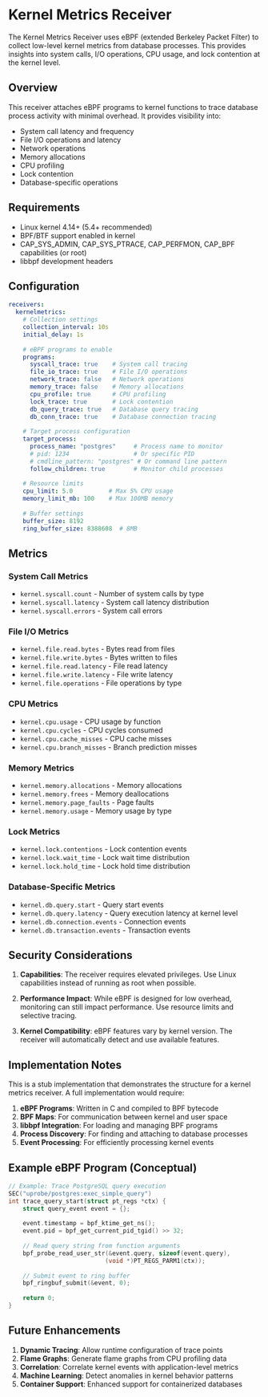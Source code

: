 # Kernel Metrics Receiver

The Kernel Metrics Receiver uses eBPF (extended Berkeley Packet Filter) to collect low-level kernel metrics from database processes. This provides insights into system calls, I/O operations, CPU usage, and lock contention at the kernel level.

## Overview

This receiver attaches eBPF programs to kernel functions to trace database process activity with minimal overhead. It provides visibility into:

- System call latency and frequency
- File I/O operations and latency
- Network operations
- Memory allocations
- CPU profiling
- Lock contention
- Database-specific operations

## Requirements

- Linux kernel 4.14+ (5.4+ recommended)
- BPF/BTF support enabled in kernel
- CAP_SYS_ADMIN, CAP_SYS_PTRACE, CAP_PERFMON, CAP_BPF capabilities (or root)
- libbpf development headers

## Configuration

```yaml
receivers:
  kernelmetrics:
    # Collection settings
    collection_interval: 10s
    initial_delay: 1s
    
    # eBPF programs to enable
    programs:
      syscall_trace: true    # System call tracing
      file_io_trace: true    # File I/O operations
      network_trace: false   # Network operations
      memory_trace: false    # Memory allocations
      cpu_profile: true      # CPU profiling
      lock_trace: true       # Lock contention
      db_query_trace: true   # Database query tracing
      db_conn_trace: true    # Database connection tracing
    
    # Target process configuration
    target_process:
      process_name: "postgres"     # Process name to monitor
      # pid: 1234                  # Or specific PID
      # cmdline_pattern: "postgres" # Or command line pattern
      follow_children: true        # Monitor child processes
    
    # Resource limits
    cpu_limit: 5.0          # Max 5% CPU usage
    memory_limit_mb: 100    # Max 100MB memory
    
    # Buffer settings
    buffer_size: 8192
    ring_buffer_size: 8388608  # 8MB
```

## Metrics

### System Call Metrics

- `kernel.syscall.count` - Number of system calls by type
- `kernel.syscall.latency` - System call latency distribution
- `kernel.syscall.errors` - System call errors

### File I/O Metrics

- `kernel.file.read.bytes` - Bytes read from files
- `kernel.file.write.bytes` - Bytes written to files
- `kernel.file.read.latency` - File read latency
- `kernel.file.write.latency` - File write latency
- `kernel.file.operations` - File operations by type

### CPU Metrics

- `kernel.cpu.usage` - CPU usage by function
- `kernel.cpu.cycles` - CPU cycles consumed
- `kernel.cpu.cache_misses` - CPU cache misses
- `kernel.cpu.branch_misses` - Branch prediction misses

### Memory Metrics

- `kernel.memory.allocations` - Memory allocations
- `kernel.memory.frees` - Memory deallocations
- `kernel.memory.page_faults` - Page faults
- `kernel.memory.usage` - Memory usage by type

### Lock Metrics

- `kernel.lock.contentions` - Lock contention events
- `kernel.lock.wait_time` - Lock wait time distribution
- `kernel.lock.hold_time` - Lock hold time distribution

### Database-Specific Metrics

- `kernel.db.query.start` - Query start events
- `kernel.db.query.latency` - Query execution latency at kernel level
- `kernel.db.connection.events` - Connection events
- `kernel.db.transaction.events` - Transaction events

## Security Considerations

1. **Capabilities**: The receiver requires elevated privileges. Use Linux capabilities instead of running as root when possible.

2. **Performance Impact**: While eBPF is designed for low overhead, monitoring can still impact performance. Use resource limits and selective tracing.

3. **Kernel Compatibility**: eBPF features vary by kernel version. The receiver will automatically detect and use available features.

## Implementation Notes

This is a stub implementation that demonstrates the structure for a kernel metrics receiver. A full implementation would require:

1. **eBPF Programs**: Written in C and compiled to BPF bytecode
2. **BPF Maps**: For communication between kernel and user space
3. **libbpf Integration**: For loading and managing BPF programs
4. **Process Discovery**: For finding and attaching to database processes
5. **Event Processing**: For efficiently processing kernel events

## Example eBPF Program (Conceptual)

```c
// Example: Trace PostgreSQL query execution
SEC("uprobe/postgres:exec_simple_query")
int trace_query_start(struct pt_regs *ctx) {
    struct query_event event = {};
    
    event.timestamp = bpf_ktime_get_ns();
    event.pid = bpf_get_current_pid_tgid() >> 32;
    
    // Read query string from function arguments
    bpf_probe_read_user_str(&event.query, sizeof(event.query), 
                           (void *)PT_REGS_PARM1(ctx));
    
    // Submit event to ring buffer
    bpf_ringbuf_submit(&event, 0);
    
    return 0;
}
```

## Future Enhancements

1. **Dynamic Tracing**: Allow runtime configuration of trace points
2. **Flame Graphs**: Generate flame graphs from CPU profiling data
3. **Correlation**: Correlate kernel events with application-level metrics
4. **Machine Learning**: Detect anomalies in kernel behavior patterns
5. **Container Support**: Enhanced support for containerized databases
